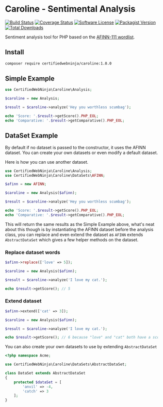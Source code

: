 # Caroline - Sentimental Analysis

[![Build Status](https://img.shields.io/travis/certifiedwebninja/caroline/develop.svg?style=flat-square)](https://travis-ci.org/certifiedwebninja/caroline)
[![Coverage Status](https://img.shields.io/coveralls/certifiedwebninja/caroline.svg?style=flat-square)](https://coveralls.io/r/certifiedwebninja/caroline)
[![Software License](https://img.shields.io/badge/license-MIT-brightgreen.svg?style=flat-square)](LICENSE)
[![Packagist Version](https://img.shields.io/packagist/v/certifiedwebninja/caroline.svg?style=flat-square)](https://packagist.org/packages/certifiedwebninja/caroline)
[![Total Downloads](https://img.shields.io/packagist/dt/certifiedwebninja/caroline.svg?style=flat-square)](https://packagist.org/packages/certifiedwebninja/caroline)


Sentiment analysis tool for PHP based on the [AFINN-111 wordlist](http://www2.imm.dtu.dk/pubdb/views/publication_details.php?id=6010).

## Install

```bash
composer require certifiedwebninja/caroline:1.0.0
```

## Simple Example

```php
use CertifiedWebNinja\Caroline\Analysis;

$caroline = new Analysis;

$result = $caroline->analyze('Hey you worthless scumbag');

echo 'Score: '.$result->getScore().PHP_EOL;
echo 'Comparative: '.$result->getComparative().PHP_EOL;
```

## DataSet Example

By default if no dataset is passed to the constructor, it uses the AFINN dataset. You can create your own datasets or even modify a default dataset.

Here is how you can use another dataset.

```php
use CertifiedWebNinja\Caroline\Analysis;
use CertifiedWebNinja\Caroline\DataSets\AFINN;

$afinn = new AFINN;

$caroline = new Analysis($afinn);

$result = $caroline->analyze('Hey you worthless scumbag');

echo 'Score: '.$result->getScore().PHP_EOL;
echo 'Comparative: '.$result->getComparative().PHP_EOL;
```
This will return the same results as the Simple Example above, what's neat about this though is by instantiating the AFINN dataset before the analysis class, you can replace and even extend the dataset as `AFINN` extends `AbstractDataSet` which gives a few helper methods on the dataset.

### Replace dataset words

```php
$afinn->replace(['love' => 5]);

$caroline = new Analysis($afinn);

$result = $caroline->analyze('I love my cat.');

echo $result->getScore(); // 5
```

### Extend dataset

```php
$afinn->extend(['cat' => 3]);

$caroline = new Analysis($afinn);

$result = $caroline->analyze('I love my cat.');

echo $result->getScore(); // 6 because "love" and "cat" both have a score of 3 each.
```

You can also create your own datasets to use by extending `AbstractDataSet`

```php
<?php namespace Acme;

use CertifiedWebNinja\Caroline\DataSets\AbstractDataSet;

class DataSet extends AbstractDataSet
{
    protected $dataSet = [
        'anvil' => -4,
        'catch' => 3
    ];
}
```
